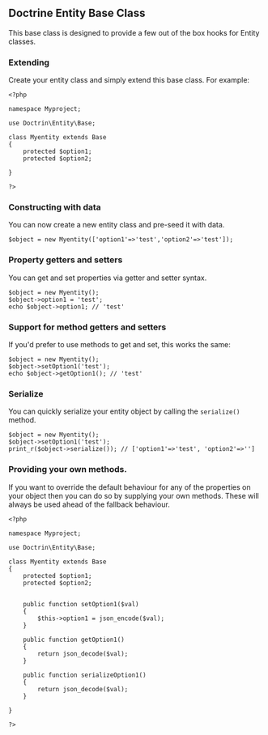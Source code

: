 ## Doctrine Entity Base Class

This base class is designed to provide a few out of the box hooks for Entity classes.

### Extending

Create your entity class and simply extend this base class. For example:

```
<?php

namespace Myproject;

use Doctrin\Entity\Base;

class Myentity extends Base
{
    protected $option1;
    protected $option2;
    
}

?>
```

### Constructing with data 

You can now create a new entity class and pre-seed it with data.

```
$object = new Myentity(['option1'=>'test','option2'=>'test']);

```


### Property getters and setters


You can get and set properties via getter and setter syntax.

```
$object = new Myentity();
$object->option1 = 'test';
echo $object->option1; // 'test'

```

### Support for method getters and setters

If you'd prefer to use methods to get and set, this works the same:


```
$object = new Myentity();
$object->setOption1('test');
echo $object->getOption1(); // 'test'

```

### Serialize

You can quickly serialize your entity object by calling the `serialize()` method.

```
$object = new Myentity();
$object->setOption1('test');
print_r($object->serialize()); // ['option1'=>'test', 'option2'=>'']

```

### Providing your own methods.

If you want to override the default behaviour for any of the properties on your object then you can do so by supplying your own methods.
These will always be used ahead of the fallback behaviour. 


```
<?php

namespace Myproject;

use Doctrin\Entity\Base;

class Myentity extends Base
{
    protected $option1;
    protected $option2;
    
    
    public function setOption1($val)
    {
        $this->option1 = json_encode($val);
    }
    
    public function getOption1()
    {
        return json_decode($val);
    }
    
    public function serializeOption1()
    {
        return json_decode($val);
    }
    
}

?>
```


